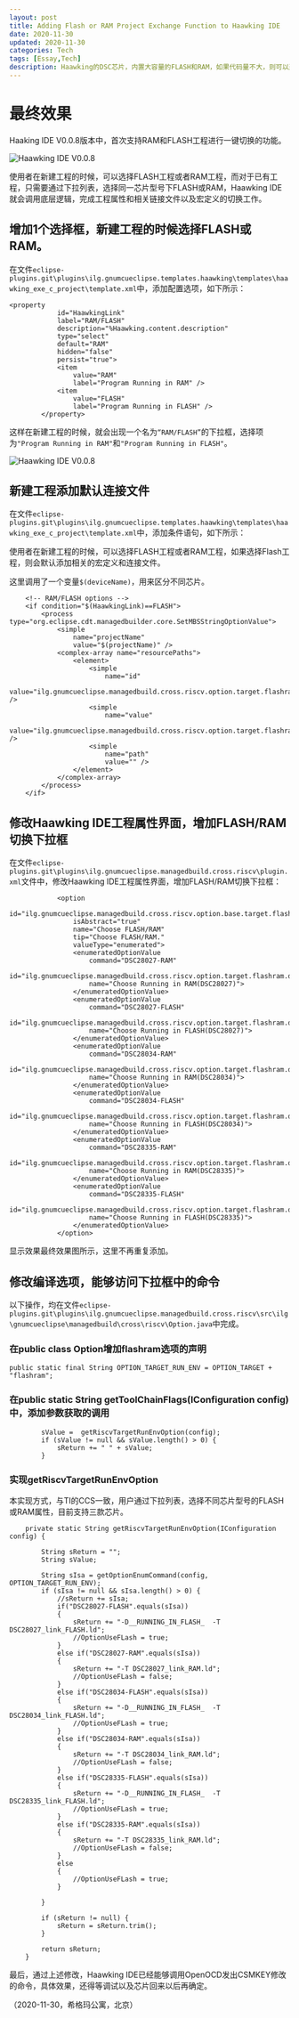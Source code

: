 ```yaml
---
layout: post
title: Adding Flash or RAM Project Exchange Function to Haawking IDE
date: 2020-11-30
updated: 2020-11-30
categories: Tech
tags: [Essay,Tech]
description: Haawking的DSC芯片，内置大容量的FLASH和RAM，如果代码量不大，则可以选择在RAM中运行，否则，就需要在Flash中运行；为了方便使用者对FLASH和RAM工程进行切换，现在Haawking IDE中增加相应功能。
---
```


# 最终效果
Haaking IDE V0.0.8版本中，首次支持RAM和FLASH工程进行一键切换的功能。

![Haawking IDE V0.0.8](https://github.com/JunningWu/junningwu.github.io/raw/master/_posts/pics/haawking-ide-flash-ram-exchange.png)

使用者在新建工程的时候，可以选择FLASH工程或者RAM工程，而对于已有工程，只需要通过下拉列表，选择同一芯片型号下FLASH或RAM，Haawking IDE就会调用底层逻辑，完成工程属性和相关链接文件以及宏定义的切换工作。

## 增加1个选择框，新建工程的时候选择FLASH或RAM。

在文件```eclipse-plugins.git\plugins\ilg.gnumcueclipse.templates.haawking\templates\haawking_exe_c_project\template.xml```中，添加配置选项，如下所示：

```
<property
			id="HaawkingLink"
			label="RAM/FLASH"
			description="%Haawking.content.description"
			type="select"
			default="RAM"
			hidden="false"
			persist="true">
			<item
				value="RAM"
				label="Program Running in RAM" />
			<item
				value="FLASH"
				label="Program Running in FLASH" />
		</property>
```

这样在新建工程的时候，就会出现一个名为```“RAM/FLASH”```的下拉框，选择项为```"Program Running in RAM"```和```"Program Running in FLASH"```。

![Haawking IDE V0.0.8](https://github.com/JunningWu/junningwu.github.io/raw/master/_posts/pics/haawking-ide-flash-ram-select.png)

## 新建工程添加默认连接文件

在文件```eclipse-plugins.git\plugins\ilg.gnumcueclipse.templates.haawking\templates\haawking_exe_c_project\template.xml```中，添加条件语句，如下所示：

使用者在新建工程的时候，可以选择FLASH工程或者RAM工程，如果选择Flash工程，则会默认添加相关的宏定义和连接文件。

这里调用了一个变量```$(deviceName)```，用来区分不同芯片。

```
	<!-- RAM/FLASH options -->
	<if condition="$(HaawkingLink)==FLASH">
		<process type="org.eclipse.cdt.managedbuilder.core.SetMBSStringOptionValue">
			<simple
				name="projectName"
				value="$(projectName)" />
			<complex-array name="resourcePaths">
				<element>
					<simple
						name="id"
						value="ilg.gnumcueclipse.managedbuild.cross.riscv.option.target.flashram" />
					<simple
						name="value"
						value="ilg.gnumcueclipse.managedbuild.cross.riscv.option.target.flashram.$(deviceName)flash" />
					<simple
						name="path"
						value="" />
				</element>
			</complex-array>
		</process>
	</if>
```


## 修改Haawking IDE工程属性界面，增加FLASH/RAM切换下拉框

在文件```eclipse-plugins.git\plugins\ilg.gnumcueclipse.managedbuild.cross.riscv\plugin.xml```文件中，修改Haawking IDE工程属性界面，增加FLASH/RAM切换下拉框：

```
			<option
			    id="ilg.gnumcueclipse.managedbuild.cross.riscv.option.base.target.flashram"
				isAbstract="true"
				name="Choose FLASH/RAM"
				tip="Choose FLASH/RAM."
				valueType="enumerated">
				<enumeratedOptionValue
					command="DSC28027-RAM"
					id="ilg.gnumcueclipse.managedbuild.cross.riscv.option.target.flashram.dsc28027ram"
					name="Choose Running in RAM(DSC28027)">
				</enumeratedOptionValue>
				<enumeratedOptionValue
					command="DSC28027-FLASH"
					id="ilg.gnumcueclipse.managedbuild.cross.riscv.option.target.flashram.dsc28027flash"
					name="Choose Running in FLASH(DSC28027)">
				</enumeratedOptionValue>
				<enumeratedOptionValue
					command="DSC28034-RAM"
					id="ilg.gnumcueclipse.managedbuild.cross.riscv.option.target.flashram.dsc28034ram"
					name="Choose Running in RAM(DSC28034)">
				</enumeratedOptionValue>
				<enumeratedOptionValue
					command="DSC28034-FLASH"
					id="ilg.gnumcueclipse.managedbuild.cross.riscv.option.target.flashram.dsc28034flash"
					name="Choose Running in FLASH(DSC28034)">
				</enumeratedOptionValue>
				<enumeratedOptionValue
					command="DSC28335-RAM"
					id="ilg.gnumcueclipse.managedbuild.cross.riscv.option.target.flashram.dsc28335ram"
					name="Choose Running in RAM(DSC28335)">
				</enumeratedOptionValue>
				<enumeratedOptionValue
					command="DSC28335-FLASH"
					id="ilg.gnumcueclipse.managedbuild.cross.riscv.option.target.flashram.dsc28335flash"
					name="Choose Running in FLASH(DSC28335)">
				</enumeratedOptionValue>
			</option>
```

显示效果最终效果图所示，这里不再重复添加。

## 修改编译选项，能够访问下拉框中的命令

以下操作，均在文件```eclipse-plugins.git\plugins\ilg.gnumcueclipse.managedbuild.cross.riscv\src\ilg\gnumcueclipse\managedbuild\cross\riscv\Option.java```中完成。

### 在public class Option增加flashram选项的声明

```
public static final String OPTION_TARGET_RUN_ENV = OPTION_TARGET + "flashram";
```

### 在public static String getToolChainFlags(IConfiguration config)中，添加参数获取的调用

```
        sValue =  getRiscvTargetRunEnvOption(config);
		if (sValue != null && sValue.length() > 0) {
			sReturn += " " + sValue;
		}
```

### 实现getRiscvTargetRunEnvOption

本实现方式，与TI的CCS一致，用户通过下拉列表，选择不同芯片型号的FLASH或RAM属性，目前支持三款芯片。

```
	private static String getRiscvTargetRunEnvOption(IConfiguration config) {

		String sReturn = "";
		String sValue;

		String sIsa = getOptionEnumCommand(config, OPTION_TARGET_RUN_ENV);
		if (sIsa != null && sIsa.length() > 0) {
			//sReturn += sIsa;
			if("DSC28027-FLASH".equals(sIsa))
			{
				sReturn += "-D__RUNNING_IN_FLASH_  -T DSC28027_link_FLASH.ld"; 
				//OptionUseFLash = true;
			}
			else if("DSC28027-RAM".equals(sIsa))
			{
				sReturn += "-T DSC28027_link_RAM.ld";
				//OptionUseFLash = false;
			}
			else if("DSC28034-FLASH".equals(sIsa))
			{
				sReturn += "-D__RUNNING_IN_FLASH_  -T DSC28034_link_FLASH.ld"; 
				//OptionUseFLash = true;
			}
			else if("DSC28034-RAM".equals(sIsa))
			{
				sReturn += "-T DSC28034_link_RAM.ld";
				//OptionUseFLash = false;
			}
			else if("DSC28335-FLASH".equals(sIsa))
			{
				sReturn += "-D__RUNNING_IN_FLASH_  -T DSC28335_link_FLASH.ld"; 
				//OptionUseFLash = true;
			}
			else if("DSC28335-RAM".equals(sIsa))
			{
				sReturn += "-T DSC28335_link_RAM.ld";
				//OptionUseFLash = false;
			}
			else
			{
				//OptionUseFLash = true;
			}
			
		}
		
		if (sReturn != null) {
			sReturn = sReturn.trim();
		}

		return sReturn;
	}
```



最后，通过上述修改，Haawking IDE已经能够调用OpenOCD发出CSMKEY修改的命令，具体效果，还得等调试以及芯片回来以后再确定。

（2020-11-30，希格玛公寓，北京）